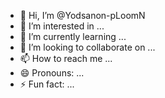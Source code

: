 - 👋 Hi, I’m @Yodsanon-pLoomN
- 👀 I’m interested in ...
- 🌱 I’m currently learning ...
- 💞️ I’m looking to collaborate on ...
- 📫 How to reach me ...
- 😄 Pronouns: ...
- ⚡ Fun fact: ...

<!---
Yodsanon-pLoomN/Yodsanon-pLoomN is a ✨ special ✨ repository because its `README.md` (this file) appears on your GitHub profile.
You can click the Preview link to take a look at your changes.
--->
